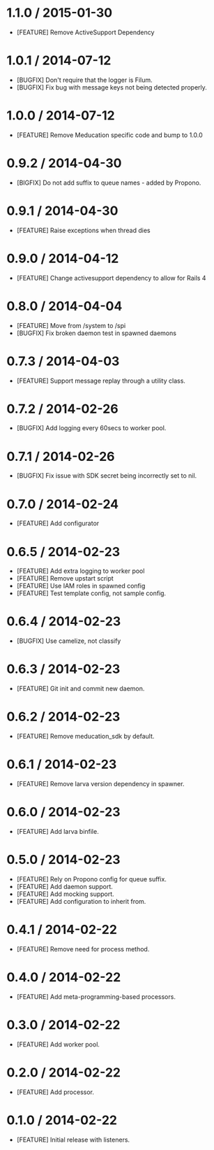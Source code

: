 # 1.1.0 / 2015-01-30
* [FEATURE] Remove ActiveSupport Dependency

# 1.0.1 / 2014-07-12
* [BUGFIX] Don't require that the logger is Filum.
* [BUGFIX] Fix bug with message keys not being detected properly.

# 1.0.0 / 2014-07-12
* [FEATURE] Remove Meducation specific code and bump to 1.0.0

# 0.9.2 / 2014-04-30
* [BIGFIX] Do not add suffix to queue names - added by Propono.

# 0.9.1 / 2014-04-30
* [FEATURE] Raise exceptions when thread dies 

# 0.9.0 / 2014-04-12
* [FEATURE] Change activesupport dependency to allow for Rails 4

# 0.8.0 / 2014-04-04
* [FEATURE] Move from /system to /spi
* [BUGFIX] Fix broken daemon test in spawned daemons

# 0.7.3 / 2014-04-03
* [FEATURE] Support message replay through a utility class.

# 0.7.2 / 2014-02-26
* [BUGFIX] Add logging every 60secs to worker pool.

# 0.7.1 / 2014-02-26
* [BUGFIX] Fix issue with SDK secret being incorrectly set to nil.

# 0.7.0 / 2014-02-24
* [FEATURE] Add configurator

# 0.6.5 / 2014-02-23
* [FEATURE] Add extra logging to worker pool
* [FEATURE] Remove upstart script
* [FEATURE] Use IAM roles in spawned config
* [FEATURE] Test template config, not sample config.

# 0.6.4 / 2014-02-23
* [BUGFIX] Use camelize, not classify

# 0.6.3 / 2014-02-23
* [FEATURE] Git init and commit new daemon.

# 0.6.2 / 2014-02-23
* [FEATURE] Remove meducation_sdk by default.

# 0.6.1 / 2014-02-23
* [FEATURE] Remove larva version dependency in spawner.

# 0.6.0 / 2014-02-23
* [FEATURE] Add larva binfile.

# 0.5.0 / 2014-02-23
* [FEATURE] Rely on Propono config for queue suffix.
* [FEATURE] Add daemon support.
* [FEATURE] Add mocking support.
* [FEATURE] Add configuration to inherit from.

# 0.4.1 / 2014-02-22
* [FEATURE] Remove need for process method.

# 0.4.0 / 2014-02-22
* [FEATURE] Add meta-programming-based processors.

# 0.3.0 / 2014-02-22
* [FEATURE] Add worker pool.

# 0.2.0 / 2014-02-22
* [FEATURE] Add processor.

# 0.1.0 / 2014-02-22
* [FEATURE] Initial release with listeners.
